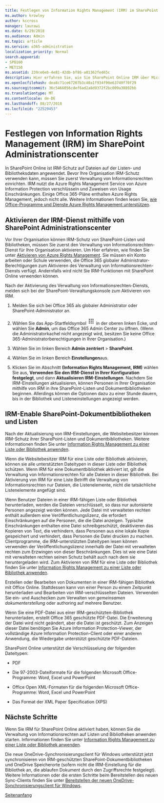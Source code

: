 ```yaml
---
title: Festlegen von Information Rights Management (IRM) im SharePoint Administrationscenter
ms.author: krowley
author: kccross
manager: laurawi
ms.date: 6/29/2018
ms.audience: Admin
ms.topic: article
ms.service: o365-administration
localization_priority: Normal
search.appverid:
- SPO160
- MET150
ms.assetid: 239ce6eb-4e81-42db-bf86-a01362fed65c
description: Hier erfahren Sie, wie Sie SharePoint Online IRM über Microsoft Azure Active Directory Rights Management Services (RMS) zum Schutz von SharePoint-Listen und Dokumentbibliotheken.
ms.openlocfilehash: dea8c71ce67207b3c40a1f934f90e63740f70f29
ms.sourcegitcommit: 36c5466056cdef6ad2a8d9372f2bc009a30892bb
ms.translationtype: MT
ms.contentlocale: de-DE
ms.lasthandoff: 08/27/2018
ms.locfileid: "22529453"
---
```

# <a name="set-up-information-rights-management-irm-in-sharepoint-admin-center"></a>Festlegen von Information Rights Management (IRM) im SharePoint Administrationscenter

In SharePoint Online ist IRM-Schutz auf Dateien auf der Listen- und Bibliotheksdaten angewendet. Bevor Ihre Organisation IRM-Schutz verwenden kann, müssen Sie zuerst Verwaltung von Informationsrechten einrichten. IRM nutzt die Azure Rights Management Service von Azure Information Protection verschlüsseln und Zuweisen von Usage Einschränkungen. Einige Office 365-Pläne enthalten Azure Rights Management, jedoch nicht alle. Weitere Informationen finden lesen Sie, [wie Office-Programme und Dienste Azure Rights Management unterstützen](https://docs.microsoft.com/azure/information-protection/understand-explore/office-apps-services-support).
  
## <a name="turn-on-irm-service-using-sharepoint-admin-center"></a>Aktivieren der IRM-Dienst mithilfe von SharePoint Administrationscenter

Vor Ihrer Organisation können IRM-Schutz von SharePoint-Listen und Bibliotheken, müssen Sie zuerst den Verwaltung von Informationsrechten-Dienst für Ihre Organisation aktivieren. Um Hier erfahren, wie finden Sie unter [Aktivieren von Azure Rights Management](https://docs.microsoft.com/information-protection/deploy-use/activate-service). Sie müssen ein Konto arbeiten oder Schule verwenden, die Office 365 globaler Administrator-Berechtigungen zum Aktivieren des Verwaltung von Informationsrechten-Diensts verfügt. Andernfalls wird nicht Sie IRM-Funktionen mit SharePoint Online verwenden können.
  
Nach der Aktivierung des Verwaltung von Informationsrechten-Diensts, melden sich bei der SharePoint-Verwaltungskonsole zum Aktivieren von IRM.
  
1. Melden Sie sich bei Office 365 als globaler Administrator oder SharePoint-Administrator an.
    
2. Wählen Sie das App-Startfeldsymbol ![App-Startfeldsymbol in Office 365](media/e5aee650-c566-4100-aaad-4cc2355d909f.png) in der oberen linken Ecke, und wählen Sie **Admin**, um das Office 365 Admin Center zu öffnen. (Wenn die Administratorkachel nicht angezeigt wird, besitzen Sie keine Office 365-Administratorberechtigungen in Ihrer Organisation.) 
    
3. Wählen Sie im linken Bereich **Admin zentriert** \> **SharePoint**.
    
4. Wählen Sie im linken Bereich **Einstellungen**aus.
    
5. Klicken Sie im Abschnitt **(Information Rights Management, IRM)** wählen Sie aus, **Verwenden Sie den IRM-Dienst in Ihrer Konfiguration festgelegt**, und dann **Aktualisieren IRM-Einstellungen**. Nachdem Sie IRM-Einstellungen aktualisieren, können Personen in Ihrer Organisation mithilfe von IRM in ihre SharePoint-Listen und Dokumentbibliotheken beginnen. Allerdings können die Optionen dazu zu einer Stunde dauern, bis in der Bibliothek und Listeneinstellungen angezeigt werden.
    
## <a name="irm-enable-sharepoint-document-libraries-and-lists"></a>IRM-Enable SharePoint-Dokumentbibliotheken und Listen
<a name="__toc220831191"> </a>

Nach der Aktualisierung von IRM-Einstellungen, die Websitebesitzer können IRM-Schutz ihrer SharePoint-Listen und Dokumentbibliotheken. Weitere Informationen finden Sie unter [Information Rights Management zu einer Liste oder Bibliothek anwenden](apply-irm-to-a-list-or-library.md).
  
Wenn die Websitebesitzer IRM für eine Liste oder Bibliothek aktivieren, können sie alle unterstützten Dateitypen in dieser Liste oder Bibliothek schützen. Wenn IRM für eine Dokumentbibliothek aktiviert ist, gilt die Verwaltung von Informationsrechten für alle Dateien in dieser Bibliothek. Bei Aktivierung von IRM für eine Liste Betrifft die Verwaltung von Informationsrechten nur Dateien, die Listenelemente, nicht die tatsächliche Listenelemente angefügt sind.
  
Wenn Benutzer Dateien in einer IRM-fähigen Liste oder Bibliothek herunterladen, werden die Dateien verschlüsselt, so dass nur autorisierte Personen angezeigt werden können. Jede Datei mit verwalteten rechten enthält außerdem eine Veröffentlichungslizenz, die erfordert Einschränkungen auf die Personen, die die Datei anzeigen. Typische Einschränkungen enthalten eine Datei schreibgeschützt, deaktivieren das Kopieren von Text, die verhindern, dass Personen aus eine lokale Kopie gespeichert und verhindert, dass Personen die Datei drucken zu machen. Clientprogramme, die IRM-unterstützten Dateitypen lesen können verwenden der Veröffentlichungslizenz innerhalb der Datei mit verwalteten rechten zum Erzwingen von dieser Beschränkungen. Dies ist wie eine Datei mit verwalteten rechten seinen Schutz behält auch nach dem sie heruntergeladen wird. Zum Aktivieren von IRM für eine Liste oder Bibliothek finden Sie unter [Information Rights Management zu einer Liste oder Bibliothek anwenden](apply-irm-to-a-list-or-library.md).
  
Erstellen oder Bearbeiten von Dokumenten in einer IRM-fähigen Bibliothek mit Office Online. Stattdessen kann von einer Person zu einem Zeitpunkt herunterladen und Bearbeiten von IRM-verschlüsselten Dateien. Verwenden Sie ein- und Auschecken zum Verwalten von *gemeinsamen dokumenterstellung* oder authoring auf mehrere Benutzer. 
  
Wenn Sie eine PDF-Datei aus einer IRM-geschützten-Bibliothek herunterladen, erstellt Office 365 geschützte PDF-Datei. Die Erweiterung der Datei wird nicht geändert, aber die Datei ist geschützt. Zum Anzeigen dieser Datei benötigen Sie Azure Information Protection-Viewer, der vollständige Azure Information Protection-Client oder einer anderen Anwendung, die Wiedergabe unterstützt geschützte PDF-Dateien. 
  
SharePoint Online unterstützt die Verschlüsselung der folgenden Dateitypen:
  
- PDF
    
- Die 97-2003-Dateiformate für die folgenden Microsoft Office-Programme: Word, Excel und PowerPoint
    
- Office Open XML-Formaten für die folgenden Microsoft Office-Programme: Word, Excel und PowerPoint
    
- Das Format der XML Paper Specification (XPS)
    
## <a name="next-steps"></a>Nächste Schritte
<a name="__toc220831191"> </a>

Wenn Sie IRM für SharePoint Online aktiviert haben, können Sie die Verwaltung von Informationsrechten auf Listen und Bibliotheken anwenden starten. Informationen finden Sie unter [Information Rights Management zu einer Liste oder Bibliothek anwenden](apply-irm-to-a-list-or-library.md).
  
Die neue OneDrive-Synchronisierungsclient für Windows unterstützt jetzt synchronisieren von IRM-geschützten SharePoint-Dokumentbibliotheken und OneDrive Speicherorte (sofern nicht die IRM-Einstellung für die Bibliothek an, die ablaufen Dokument durch den Zugriffsrechte festgelegt). Weitere Informationen oder die ersten Schritte beim Bereitstellen des neuen Sync-Clients finden Sie unter [Bereitstellen der neuen OneDrive-Synchronisierungsclient für Windows](https://support.office.com/article/3f3a511c-30c6-404a-98bf-76f95c519668).
  
[Seitenanfang](set-up-irm-in-sp-admin-center.md#__top)
  

